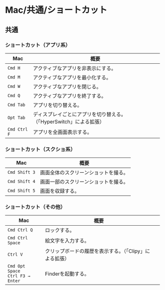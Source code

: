 # Mac/共通/ショートカット

## 共通

### ショートカット（アプリ系）

| Mac          | 概要                                      |
|--------------|-----------------------------------------|
| `Cmd H`      | アクティブなアプリを非表示にする。                       |
| `Cmd M`      | アクティブなアプリを最小化する。                        |
| `Cmd W`      | アクティブなアプリを閉じる。                          |
| `Cmd Q`      | アクティブなアプリを終了する。                         |
| `Cmd Tab`    | アプリを切り替える。                              |
| `Opt Tab`    | ディスプレイごとにアプリを切り替える。（「HyperSwitch」による拡張） |
| `Cmd Ctrl F` | アプリを全画面表示する。                            |

### ショートカット（スクショ系）

| Mac           | 概要                 |
|---------------|--------------------|
| `Cmd Shift 3` | 画面全体のスクリーンショットを撮る。 |
| `Cmd Shift 4` | 画面一部のスクリーンショットを撮る。 |
| `Cmd Shift 5` | 画面を収録する。           |

### ショートカット（その他）

| Mac                                    | 概要                             |     |
|----------------------------------------|--------------------------------|-----|
| `Cmd Ctrl Q`                           | ロックする。                         |     |
| `Cmd Ctrl Space`                       | 絵文字を入力する。                      |     |
| `Ctrl V`                               | クリップボードの履歴を表示する。（「Clipy」による拡張） |     |
| `Cmd Opt Space`<br />`Ctrl F3 → Enter` | Finderを起動する。                   |     |
